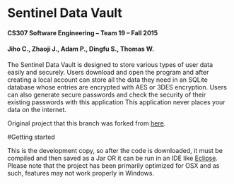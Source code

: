 # Sentinel Data Vault

#### CS307 Software Engineering – Team 19 – Fall 2015
#### Jiho C., Zhaoji J., Adam P., Dingfu S., Thomas W.


The Sentinel Data Vault is designed to store various types of user data easily and securely. Users download and open the program and after creating a local account can store all the data they need in an SQLite database whose entries are encrypted with AES or 3DES encryption. Users can also generate secure passwords and check the security of their existing passwords with this application This application never places your data on the internet. 

Original project that this branch was forked from [here](https://github.com/JihoChoi/CS307-Team-19-Sentinel-Data-Vault).


#Getting started

This is the development copy, so after the code is downloaded, it must be compiled and then saved as a Jar OR it can be run in an IDE like [Eclipse](http://www.eclipse.org/users/). Please note that the project has been primarily optimized for OSX and as such, features may not work properly in Windows.

